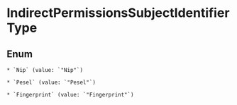 
# IndirectPermissionsSubjectIdentifierType

## Enum


    * `Nip` (value: `"Nip"`)

    * `Pesel` (value: `"Pesel"`)

    * `Fingerprint` (value: `"Fingerprint"`)



